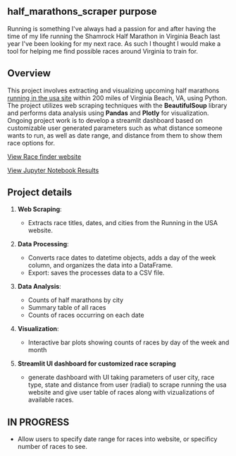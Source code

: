 ## half_marathons_scraper purpose

   Running is something I've always had a passion for and after having the time of my life running the Shamrock Half Marathon in Virginia Beach last year I've been looking for my next race. As such I thought I would make a tool for helping me find possible races around Virginia to train for. 

## Overview

   This project involves extracting and visualizing upcoming half marathons [running in the usa site](https://runningintheusa.com/classic/list/within-200-miles-of-virginia%20beach-va/upcoming/half-marathon/miles-between-250/page-2) within 200 miles of Virginia Beach, VA, using Python. The project utilizes web scraping techniques with the **BeautifulSoup** library and performs data analysis using **Pandas** and **Plotly** for visualization. Ongoing project work is to develop a streamlit dashboard based on customizable user generated parameters such as what distance someone wants to run, as well as date range, and distance from them to show them race options for.

[View Race finder website](https://race-finder.streamlit.app/)


[View Jupyter Notebook Results](https://lukeschneider7.github.io/half_marathons_scraper/half_marathons.html)

## Project details

1. **Web Scraping**:
   - Extracts race titles, dates, and cities from the Running in the USA website.
2. **Data Processing**:
   - Converts race dates to datetime objects, adds a day of the week column, and organizes the data into a DataFrame.
   - Export: saves the processes data to a CSV file.
3. **Data Analysis**:
   - Counts of half marathons by city
   - Summary table of all races
   - Counts of races occurring on each date
4. **Visualization**:
   - Interactive bar plots showing counts of races by day of the week and month

5. **Streamlit UI dashboard for customized race scraping** 
   - generate dashboard with UI taking parameters of user city, race type, state and distance from user (radial) to scrape running the usa website and give user table of races along with vizualizations of available races.

## IN PROGRESS
   - Allow users to specify date range for races into website, or specificy number of races to see.
